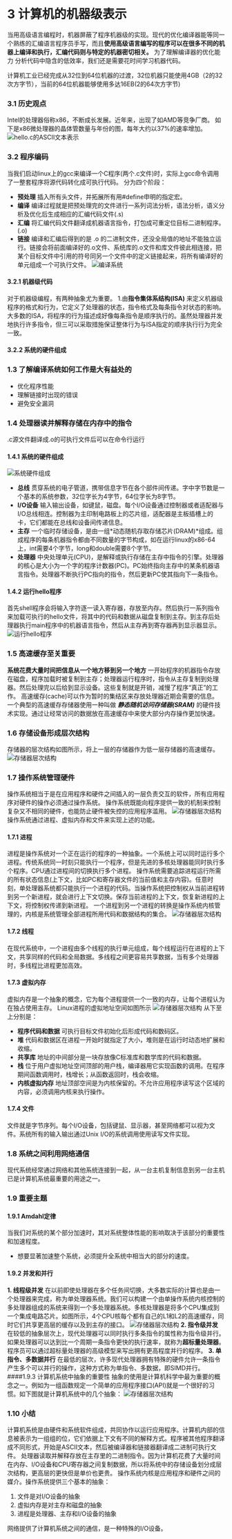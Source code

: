 # 3 计算机的机器级表示
当用高级语言编程时，机器屏蔽了程序机器级的实现。现代的优化编译器能等同一个熟练的汇编语言程序员手写，而且**使用高级语言编写的程序可以在很多不同的机器上编译和执行，汇编代码则与特定的机器密切相关。**
为了理解编译器的优化能力 分析代码中隐含的低效率，我们还是需要花时间学习机器代码。

计算机工业已经完成从32位到64位机器的过渡，32位机器只能使用4GB（2的32次方字节），当前的64位机器能够使用多达16EB(2的64次方字节)
### 3.1 历史观点
  Intel的处理器俗称x86，不断成长发展。近年来，出现了如AMD等竞争厂商。
如下是x86微处理器的晶体管数量与年份的图，每年大约以37%的速率增加。
![hello.c的ASCII文本表示](1.jpg)


### 3.2 程序编码
当我们启动linux上的gcc来编译一个C程序(两个.c文件)时，实际上gcc命令调用了一整套程序将源代码转化成可执行代码。
分为四个阶段：
- **预处理**   插入所有头文件，并拓展所有用#define申明的指定宏。
- **编译**     编译过程就是把预处理完的文件进行一系列词法分析，语法分析，语义分析及优化后生成相应的汇编代码文件(.s)
- **汇编**     将汇编代码文件翻译成机器语言指令，打包成可重定位目标二进制程序。(.o)
- **链接**     编译和汇编后得到的是 .o 的二进制文件，还没全局值的地址不能独立运行。链接会将前面编译好的.o文件、系统库的.o文件和库文件彼此相连接，把某个目标文件中引用的符号同另一个文件中的定义链接起来，将所有编译好的单元组成一个可执行文件。
 ![编译系统](2.jpg)
#### 3.2.1 机器级代码
对于机器级编程，有两种抽象尤为重要。
1.由**指令集体系结构(ISA)** 来定义机器级程序的格式和行为，它定义了处理器的状态，指令格式及每条指令对状态的影响。大多数的ISA，将程序的行为描述成好像每条指令是顺序执行的。虽然处理器并发地执行许多指令，但三可以采取措施保证整体行为与ISA指定的顺序执行行为完全一致。





#### 3.2.2 系统的硬件组成



### 1.3 了解编译系统如何工作是大有益处的
- 优化程序性能
- 理解链接时出现的错误
- 避免安全漏洞

### 1.4 处理器读并解释存储在内存中的指令
.c源文件翻译成.o的可执行文件后可以在命令行运行
#### 1.4.1 系统的硬件组成
 ![系统硬件组成](3.jpg)
- **总线**  贯穿系统的电子管道，携带信息字节在各个部件间传递。字中字节数是一个基本的系统参数，32位字长为4字节，64位字长为8字节。
- **I/O设备** 输入输出设备，如键鼠，磁盘。每个I/O设备通过控制器或者适配器与I/O总线相连。控制器为主印制电路板上的芯片组，适配器是主板插槽上的卡，它们都能在总线和设备间传递信息。
- **主存**  一个临时存储设备，是由一组*动态随机存取存储芯片(DRAM)*组成。组成程序的每条机器指令都由不同数量的字节构成，如在运行linux的x86-64上，int需要4个字节，long和double需要8个字节。
- **处理器** 中央处理单元(CPU)，是解释或执行存储在主存中指令的引擎。处理器的核心是大小为一个字的程序计数器(PC)。PC始终指向主存中的某条机器语言指令。处理器不断执行PC指向的指令，然后更新PC使其指向下一条指令。
#### 1.4.2 运行hello程序
首先shell程序会将输入字符逐一读入寄存器，存放至内存。然后执行一系列指令来加载可执行的hello文件，将其中的代码和数据从磁盘复制到主存。到主存后处理器执行main程序中的机器语言指令，然后从主存再到寄存器再到显示器显示。
 ![运行hello程序](4.jpg)

### 1.5 高速缓存至关重要
**系统花费大量时间把信息从一个地方移到另一个地方**
一开始程序的机器指令存放在磁盘，程序加载时被复制到主存；处理器运行程序时，指令从主存复制到处理器。然后处理完以后给到显示设备。这些复制就是开销，减慢了程序“真正”的工作。
高速缓存(cache)可以作为暂时的集结区来存放处理器近期会需要的信息。
一个典型的高速缓存存储器使用一种叫做 ***静态随机访问存储器(SRAM)*** 的硬件技术实现。通过让经常访问的数据放在高速缓存中来使大部分内存操作更加快速。

### 1.6 存储设备形成层次结构
存储器的层次结构如图所示，将上一层的存储器作为低一层存储器的高速缓存。
 ![存储器层次结构](5.jpg)

### 1.7 操作系统管理硬件
操作系统相当于是在应用程序和硬件之间插入的一层负责交互的软件，所有应用程序对硬件的操作必须通过操作系统。
操作系统既能向程序提供一致的机制来控制复杂又不相同的硬件，也能防止硬件被失控的应用程序滥用。
 ![存储器层次结构](6.jpg)
操作系统通过进程、虚拟内存和文件来实现上述的功能。
#### 1.7.1 进程
进程是操作系统对一个正在运行的程序的一种抽象。一个系统上可以同时运行多个进程。传统系统同一时刻只能执行一个程序，但是先进的多核处理器能同时执行多个程序。CPU通过进程间的切换执行多个进程。
操作系统需要追踪进程运行所需的所有状态信息(上下文，比如PC和寄存器文件的当前值和主存内容)。任意时刻，单处理器系统都只能执行一个进程的代码。当操作系统把控制权从当前进程转到另一个新进程，就会进行上下文切换。保存当前进程的上下文，恢复新进程的上下文，将控制权传递到新进程。
一个进程到另一个进程的转换是操作系统内核管理的，内核是系统管理全部进程所用代码和数据结构的集合。
 ![存储器层次结构](7.jpg)
#### 1.7.2 线程
 在现代系统中，一个进程由多个线程的执行单元组成，每个线程运行在进程的上下文，共享同样的代码和全局数据。多线程之间更容易共享数据，当有多个处理器时，多线程比进程更加高效。
#### 1.7.3 虚拟内存
虚拟内存是一个抽象的概念，它为每个进程提供一个一致的内存，让每个进程认为在独占使用主存。
Linux进程的虚拟地址空间如图所示
 ![存储器层次结构](8.jpg)
从下至上分别是：
- **程序代码和数据**       可执行目标文件初始化后形成代码和数码区。
- **堆** 代码和数据区在进程一开始时就指定了大小，堆则是在运行时动态地扩展和收缩。
- **共享库** 地址的中间部分是一块存放像C标准库和数学库的代码和数据。
- **栈**  位于用户虚拟地址空间顶部的用户栈，编译器用它实现函数的调用。在程序期间函数调用时，栈增长；从函数返回时，栈会收缩。
- **内核虚拟内存**  地址顶部空间是为内核保留的。不允许应用程序读写这个区域的内容，必须调用内核来执行操作。
#### 1.7.4 文件
文件就是字节序列。每个I/O设备，包括键鼠、显示器，甚至网络都可以视为文件。系统所有的输入输出通过Unix I/O的系统调用使用读写文件实现。

### 1.8 系统之间利用网络通信
现代系统经常通过网络和其他系统连接到一起，从一台主机复制信息到另一台主机已是计算机系统最重要的用途之一。
### 1.9 重要主题
#### 1.9.1 Amdahl定律
当我们对系统的某个部分加速时，其对系统整体性能的影响取决于该部分的重要性和加速程度。
- 想要显著加速整个系统，必须提升全系统中相当大的部分的速度。
#### 1.9.2 并发和并行
**1. 线程级并发**
在以前即使处理器在多个任务间切换，大多数实际的计算也是由一个处理器来完成，称为单处理器系统。我们可以构建一个由单操作系统内核控制的多处理器组成的系统来得到一个多处理器系统。多核处理器是将多个CPU集成到一个集成电路芯片。如图所示，4个CPU核每个都有自己的L1和L2的高速缓存，同时它们共享更高层的缓存以及到主存的接口。
 ![存储器层次结构](9.jpg)
**2. 指令级并发**
在较低的抽象层次上，现代处理器可以同时执行多条指令的属性称为指令级并行。如果处理器可以达到比一个周期一条指令更快的执行速率，就称为**超标量处理器**。程序员可以通过超标量处理器的高级模型来写出拥有更高程度并行的程序。
**3. 单指令、多数据并行**
在最低的层次，许多现代处理器拥有特殊的硬件允许一条指令产生多个可以并行的操作，这种方式称为单指令、多数据，即SIMD并行。
####1.9.3 计算机系统中抽象的重要性
抽象的使用是计算机科学中最为重要的概念之一。例如为一组函数规定一个简单的应用程序接口(API)就是一个很好的习惯。如下图就是计算机系统中的几个抽象：
 ![存储器层次结构](10.jpg)
### 1.10 小结
 计算机系统是由硬件和系统软件组成，共同协作以运行应用程序。计算机内部的信息被表示为一组组的位，它们依据上下文有不同的解释方式。程序被其他程序翻译成不同形式，开始是ASCII文本，然后被编译器和链接器翻译成二进制可执行文件。
 处理器读取并解释存放在主存里的二进制指令。因为计算机花费了大量时间在内存、I/O设备和CPU寄存器之间复制数据，所以将系统中的存储设备划分成层次结构，更高层的更快但是单价也更贵。
 操作系统内核是应用程序和硬件之间的媒介。操作系统提供三个基本的抽象：
   1. 文件是对I/O设备的抽象
   2. 虚拟内存是对主存和磁盘的抽象
   3. 进程是处理器、主存和I/O设备的抽象
   
网络提供了计算机系统之间的通信，是一种特殊的I/O设备。